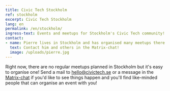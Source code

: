 ```yaml
---
title: Civic Tech Stockholm
ref: stockholm
excerpt: Civic Tech Stockholm
lang: en
permalink: /en/stockholm/
ingress-text: Events and meetups for Stockholm's Civic Tech community!
contact:
- name: Pierre lives in Stockholm and has organised many meetups there since 2018
  text: Contact him and others in the Matrix-chat!
  image: /uploads/pierre.jpg
---
```


Right now, there are no regular meetups planned in Stockholm but it's easy to organise one! Send a mail to [hello@civictech.se](mailto:hello@civictech.se) or a message in the [Matrix-chat](https://app.element.io/#/room/#civictechse:matrix.org) if you'd like to see things happen and you'll find like-minded people that can organise an event with you!
